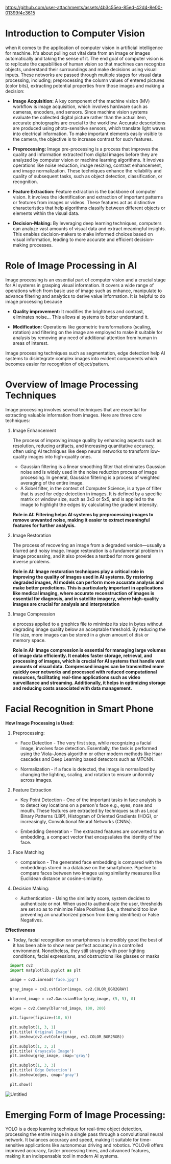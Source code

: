 
https://github.com/user-attachments/assets/4b3c55ea-85ed-42d4-8e00-01399f4c3615

# **Introduction to Computer Vision**

when it comes to the application of computer vision in artificial intelligence for machine. It's about pulling out vital data from an image or images automatically and taking the sense of it. The end goal of computer vision is to replicate the capabilities of human vision so that machines can recognize objects, understand their surroundings and make decisions using visual inputs. These networks are passed through multiple stages for visual data processing, including; preprocessing the column values of entered pictures (color bits), extracting potential properties from those images and making a decision:

* **Image Acquisition:** A key component of the machine vision (MV) workflow is image acquisition, which involves hardware such as cameras, encoders, and sensors. Since machine vision systems evaluate the collected digital picture rather than the actual item, accurate photographs are crucial to the workflow. Accurate descriptions are produced using photo-sensitive sensors, which translate light waves into electrical information. To make important elements easily visible to the camera, the objective is to increase contrast for such features.

* **Preprocessing:** Image pre-processing is a process that improves the quality and information extracted from digital images before they are analyzed by computer vision or machine learning algorithms. It involves operations like noise reduction, image resizing, contrast enhancement, and image normalization. These techniques enhance the reliability and quality of subsequent tasks, such as object detection, classification, or recognition.

* **Feature Extraction:** Feature extraction is the backbone of computer vision. It involves the identification and extraction of important patterns or features from images or videos. These features act as distinctive characteristics that help algorithms classify between different objects or elements within the visual data.

* **Decision-Making:** By leveraging deep learning techniques, computers can analyze vast amounts of visual data and extract meaningful insights. This enables decision-makers to make informed choices based on visual information, leading to more accurate and efficient decision-making processes.

# **Role of Image Processing in AI**

Image processing is an essential part of computer vision and a crucial stage for AI systems in grasping visual information. It covers a wide range of operations which from basic use of image such as enhance, manipulate to advance filtering and analytics to derive value information. It is helpful to do image processing because

* **Quality improvement:** It modifies the brightness and contrast, eliminates noise… This allows ai systems to better understand it.

* **Modification:** Operations like geometric transformations (scaling, rotation) and filtering on the image are employed to make it suitable for analysis by removing any need of additional attention from human in areas of interest.

Image processing techniques such as segmentation, edge detection help AI systems to disintegrate complex images into evident components which becomes easier for recognition of object/pattern.

# **Overview of Image Processing Techniques**

Image processing involves several techniques that are essential for extracting valuable information from images. Here are three core techniques:
1. Image Enhancement

    The process of improving image quality by enhancing aspects such as resolution, reducing artifacts, and increasing quantitative accuracy, often using AI techniques like deep neural networks to transform low-quality images into high-quality ones.

    * Gaussian filtering is a linear smoothing filter that eliminates Gaussian noise and is widely used in the noise reduction process of image processing. In general, Gaussian filtering is a process of weighted averaging of the entire image.
    * A Sobel filter, in the context of Computer Science, is a type of filter that is used for edge detection in images. It is defined by a specific matrix or window size, such as 3x3 or 5x5, and is applied to the image to highlight the edges by calculating the gradient intensity.

    **Role in AI: Filtering helps AI systems by preprocessing images to remove unwanted noise, making it easier to extract meaningful features for further analysis.**

2. Image Restoration

      The process of recovering an image from a degraded version—usually a blurred and noisy image. Image restoration is a fundamental problem in image processing, and it also provides a testbed for more general inverse problems.

    **Role in AI: Image restoration techniques play a critical role in improving the quality of images used in AI systems. By restoring degraded images, AI models can perform more accurate analysis and make better predictions. This is particularly important in applications like medical imaging, where accurate reconstruction of images is essential for diagnosis, and in satellite imagery, where high-quality images are crucial for analysis and interpretation**

3. Image Compression

   a process applied to a graphics file to minimize its size in bytes without degrading image quality below an acceptable threshold. By reducing the file size, more images can be stored in a given amount of disk or memory space.

    **Role in AI: Image compression is essential for managing large volumes of image data efficiently. It enables faster storage, retrieval, and processing of images, which is crucial for AI systems that handle vast amounts of visual data. Compressed images can be transmitted more quickly over networks and processed with reduced computational resources, facilitating real-time applications such as video surveillance and streaming. Additionally, it helps in optimizing storage and reducing costs associated with data management.**



# **Facial Recognition in Smart Phone**

**How Image Processing is Used:**

1. Preprocessing:
    * Face Detection - The very first step, while recognizing a facial image, involves face detection. Essentially, the task is performed using the Viola-Jones algorithm or other modern methods like Haar cascades and Deep Learning based detectors such as MTCNN.

    * Normalization - if a face is detected, the image is normalized by changing the lighting, scaling, and rotation to ensure uniformity across images.

2. Feature Extraction
    * Key Point Detection - One of the important tasks in face analysis is to detect key locations on a person's face e.g., eyes, nose and mouth. These features are extracted by techniques such as Local Binary Patterns (LBP), Histogram of Oriented Gradients (HOG), or increasingly, Convolutional Neural Networks (CNNs).

    * Embedding Generation - The extracted features are converted to an embedding, a compact vector that encapsulates the identity of the face.

3. Face Matching
    * comparison - The generated face embedding is compared with the embeddings stored in a database on the smartphone. Pipeline to compare faces between two images using similarity measures like Euclidean distance or cosine-similarity.
4. Decision Making:
    * Authentication - Using the similarity score, system decides to authenticate or not. When used to authenticate the user, thresholds are set so as to minimize False Positives (i.e., a threshold too low preventing an unauthorized person from being identified) or False Negatives.


**Effectiveness**

* Today, facial recognition on smartphones is incredibly good the best of it has been able to show near perfect accuracy in a controlled environment. Nonetheless, they still struggle with poor lighting conditions, facial expressions, and obstructions like glasses or masks

``` python
  import cv2
  import matplotlib.pyplot as plt
  
  image = cv2.imread('face.jpg')
  
  gray_image = cv2.cvtColor(image, cv2.COLOR_BGR2GRAY)
  
  blurred_image = cv2.GaussianBlur(gray_image, (5, 5), 0)
  
  edges = cv2.Canny(blurred_image, 100, 200)
  
  plt.figure(figsize=(10, 6))
  
  plt.subplot(1, 3, 1)
  plt.title('Original Image')
  plt.imshow(cv2.cvtColor(image, cv2.COLOR_BGR2RGB))
  
  plt.subplot(1, 3, 2)
  plt.title('Grayscale Image')
  plt.imshow(gray_image, cmap='gray')
  
  plt.subplot(1, 3, 3)
  plt.title('Edge Detection')
  plt.imshow(edges, cmap='gray')
  
  plt.show()
```
![Untitled](assets\outputs\output.png)


# Emerging Form of Image Processing:

YOLO is a deep learning technique for real-time object detection, processing the entire image in a single pass through a convolutional neural network. It balances accuracy and speed, making it suitable for time-sensitive applications like autonomous driving and robotics. YOLOv8 offers improved accuracy, faster processing times, and advanced features, making it an indispensable tool in modern AI systems.
